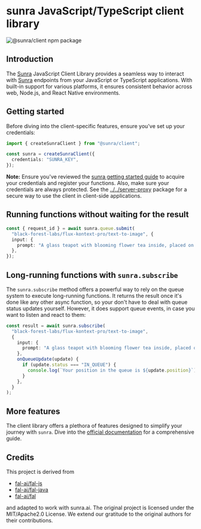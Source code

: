 # sunra JavaScript/TypeScript client library

![@sunra/client npm package](https://img.shields.io/npm/v/@sunra/client?color=%237527D7&label=%40sunra%2Fclient&style=flat-square)

## Introduction

The [Sunra](https://sunra.ai) JavaScript Client Library provides a seamless way to interact with [Sunra](https://sunra.ai) endpoints from your JavaScript or TypeScript applications. With built-in support for various platforms, it ensures consistent behavior across web, Node.js, and React Native environments.

## Getting started

Before diving into the client-specific features, ensure you've set up your credentials:

```typescript
import { createSunraClient } from "@sunra/client";

const sunra = createSunraClient({
  credentials: "SUNRA_KEY",
});
```

**Note:** Ensure you've reviewed the [sunra getting started guide](https://docs.sunra.ai) to acquire your credentials and register your functions. Also, make sure your credentials are always protected. See the [../../server-proxy](../../server-proxy) package for a secure way to use the client in client-side applications.

## Running functions without waiting for the result

```typescript
const { request_id } = await sunra.queue.submit(
  "black-forest-labs/flux-kontext-pro/text-to-image", {
  input: {
    prompt: "A glass teapot with blooming flower tea inside, placed on a wooden table by a sunlit window with gentle morning light."
  },
});
```

## Long-running functions with `sunra.subscribe`

The `sunra.subscribe` method offers a powerful way to rely on the queue system to execute long-running functions. It returns the result once it's done like any other async function, so your don't have to deal with queue status updates yourself. However, it does support queue events, in case you want to listen and react to them:

```typescript
const result = await sunra.subscribe(
  "black-forest-labs/flux-kontext-pro/text-to-image",
  {
    input: {
      prompt: "A glass teapot with blooming flower tea inside, placed on a wooden table by a sunlit window with gentle morning light."
    },
    onQueueUpdate(update) {
      if (update.status === "IN_QUEUE") {
        console.log(`Your position in the queue is ${update.position}`);
      }
    },
  }
);
```

## More features

The client library offers a plethora of features designed to simplify your journey with `sunra`. Dive into the [official documentation](https://docs.sunra.ai) for a comprehensive guide.

## Credits

This project is derived from

- [fal-ai/fal-js](https://github.com/fal-ai/fal-js)
- [fal-ai/fal-java](https://github.com/fal-ai/fal-java)
- [fal-ai/fal](https://github.com/fal-ai/fal/tree/main/projects/fal_client)

and adapted to work with sunra.ai. The original project is licensed under the MIT/Apache2.0 License. We extend our gratitude to the original authors for their contributions.
